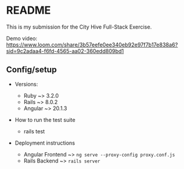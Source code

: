 # README
This is my submission for the City Hive Full-Stack Exercise.

Demo video: https://www.loom.com/share/3b57eefe0ee340eb92e97f7b17e838a6?sid=9c2adaa4-f6fd-4565-aa02-360edd809bd1

## Config/setup
* Versions:
  * Ruby ~> 3.2.0
  * Rails ~> 8.0.2
  * Angular ~> 20.1.3

* How to run the test suite
  * rails test

* Deployment instructions
  * Angular Frontend ~> `ng serve --proxy-config proxy.conf.js`
  * Rails Backend ~> `rails server`


